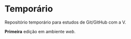 # Temporário

Repositório temporário para estudos de Git/GitHub com a V.

**Primeira** edição em ambiente _web_.
